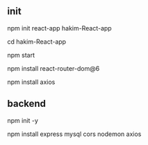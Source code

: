 ## init
npm init react-app hakim-React-app

cd hakim-React-app

npm start


npm install react-router-dom@6

npm install axios

## backend

npm init -y

npm install express mysql cors nodemon axios
